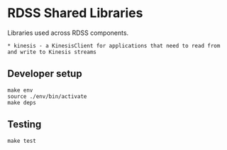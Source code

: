 # RDSS Shared Libraries

Libraries used across RDSS components.

    * kinesis - a KinesisClient for applications that need to read from and write to Kinesis streams

## Developer setup

```
make env
source ./env/bin/activate
make deps
```

## Testing

```
make test
```
